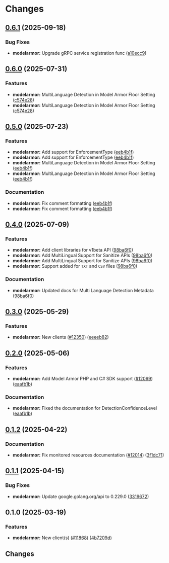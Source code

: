 # Changes

## [0.6.1](https://github.com/googleapis/google-cloud-go/compare/modelarmor/v0.6.0...modelarmor/v0.6.1) (2025-09-18)


### Bug Fixes

* **modelarmor:** Upgrade gRPC service registration func ([a10ecc9](https://github.com/googleapis/google-cloud-go/commit/a10ecc9b3c22e320e9a32dedef7248b42465cd49))

## [0.6.0](https://github.com/googleapis/google-cloud-go/compare/modelarmor/v0.5.0...modelarmor/v0.6.0) (2025-07-31)


### Features

* **modelarmor:** MultiLanguage Detection in Model Armor Floor Setting ([c574e28](https://github.com/googleapis/google-cloud-go/commit/c574e287f49cc1c3b069b35d95b98da2bc9b948f))
* **modelarmor:** MultiLanguage Detection in Model Armor Floor Setting ([c574e28](https://github.com/googleapis/google-cloud-go/commit/c574e287f49cc1c3b069b35d95b98da2bc9b948f))

## [0.5.0](https://github.com/googleapis/google-cloud-go/compare/modelarmor/v0.4.0...modelarmor/v0.5.0) (2025-07-23)


### Features

* **modelarmor:** Add support for EnforcementType ([eeb4b1f](https://github.com/googleapis/google-cloud-go/commit/eeb4b1fe8eb83b73ec31b0bd46e3704bdc0212c3))
* **modelarmor:** Add support for EnforcementType ([eeb4b1f](https://github.com/googleapis/google-cloud-go/commit/eeb4b1fe8eb83b73ec31b0bd46e3704bdc0212c3))
* **modelarmor:** MultiLanguage Detection in Model Armor Floor Setting ([eeb4b1f](https://github.com/googleapis/google-cloud-go/commit/eeb4b1fe8eb83b73ec31b0bd46e3704bdc0212c3))
* **modelarmor:** MultiLanguage Detection in Model Armor Floor Setting ([eeb4b1f](https://github.com/googleapis/google-cloud-go/commit/eeb4b1fe8eb83b73ec31b0bd46e3704bdc0212c3))


### Documentation

* **modelarmor:** Fix comment formatting ([eeb4b1f](https://github.com/googleapis/google-cloud-go/commit/eeb4b1fe8eb83b73ec31b0bd46e3704bdc0212c3))
* **modelarmor:** Fix comment formatting ([eeb4b1f](https://github.com/googleapis/google-cloud-go/commit/eeb4b1fe8eb83b73ec31b0bd46e3704bdc0212c3))

## [0.4.0](https://github.com/googleapis/google-cloud-go/compare/modelarmor/v0.3.0...modelarmor/v0.4.0) (2025-07-09)


### Features

* **modelarmor:** Add client libraries for v1beta API ([98ba6f0](https://github.com/googleapis/google-cloud-go/commit/98ba6f06e69685bca510ca85c12124434f9ba1e8))
* **modelarmor:** Add MultiLingual Support for Sanitize APIs ([98ba6f0](https://github.com/googleapis/google-cloud-go/commit/98ba6f06e69685bca510ca85c12124434f9ba1e8))
* **modelarmor:** Add MultiLingual Support for Sanitize APIs ([98ba6f0](https://github.com/googleapis/google-cloud-go/commit/98ba6f06e69685bca510ca85c12124434f9ba1e8))
* **modelarmor:** Support added for `TXT` and `CSV` files ([98ba6f0](https://github.com/googleapis/google-cloud-go/commit/98ba6f06e69685bca510ca85c12124434f9ba1e8))


### Documentation

* **modelarmor:** Updated docs for Multi Language Detection Metadata ([98ba6f0](https://github.com/googleapis/google-cloud-go/commit/98ba6f06e69685bca510ca85c12124434f9ba1e8))

## [0.3.0](https://github.com/googleapis/google-cloud-go/compare/modelarmor/v0.2.0...modelarmor/v0.3.0) (2025-05-29)


### Features

* **modelarmor:** New clients ([#12350](https://github.com/googleapis/google-cloud-go/issues/12350)) ([eeeeb82](https://github.com/googleapis/google-cloud-go/commit/eeeeb82aa2199b9ddf1bde62454ed7a93f0c6448))

## [0.2.0](https://github.com/googleapis/google-cloud-go/compare/modelarmor/v0.1.2...modelarmor/v0.2.0) (2025-05-06)


### Features

* **modelarmor:** Add Model Armor PHP and C# SDK support ([#12099](https://github.com/googleapis/google-cloud-go/issues/12099)) ([eaafb1b](https://github.com/googleapis/google-cloud-go/commit/eaafb1b9ce24694f3bd24e5450269fd9646cbf08))


### Documentation

* **modelarmor:** Fixed the documentation for DetectionConfidenceLevel ([eaafb1b](https://github.com/googleapis/google-cloud-go/commit/eaafb1b9ce24694f3bd24e5450269fd9646cbf08))

## [0.1.2](https://github.com/googleapis/google-cloud-go/compare/modelarmor/v0.1.1...modelarmor/v0.1.2) (2025-04-22)


### Documentation

* **modelarmor:** Fix monitored resources documentation ([#12014](https://github.com/googleapis/google-cloud-go/issues/12014)) ([3f1dc71](https://github.com/googleapis/google-cloud-go/commit/3f1dc716e3218e3794154b37872a74c7432c4396))

## [0.1.1](https://github.com/googleapis/google-cloud-go/compare/modelarmor/v0.1.0...modelarmor/v0.1.1) (2025-04-15)


### Bug Fixes

* **modelarmor:** Update google.golang.org/api to 0.229.0 ([3319672](https://github.com/googleapis/google-cloud-go/commit/3319672f3dba84a7150772ccb5433e02dab7e201))

## 0.1.0 (2025-03-19)


### Features

* **modelarmor:** New client(s) ([#11868](https://github.com/googleapis/google-cloud-go/issues/11868)) ([4b7209d](https://github.com/googleapis/google-cloud-go/commit/4b7209d54459d10741f4dd57bb9c1ae07450d719))

## Changes
